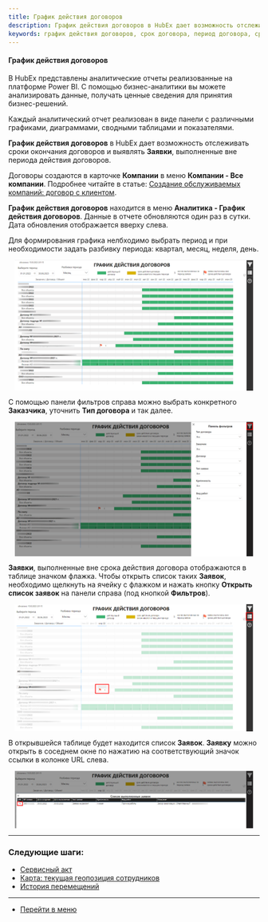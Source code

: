 ```yaml
---
title: График действия договоров
description: График действия договоров в HubEx дает возможность отслеживать сроки окончания договоров и выявлять Заявки, выполненные вне периода действия договоров.
keywords: график действия договоров, срок договора, период договора, срок, договор, hubex, хабекс, хубекс, хабикс
---
```


#### График действия договоров

<html>
<meta charset="utf-8">

</html>

<body>
<p>В HubEx представлены аналитические отчеты реализованные на платформе Power BI. С помощью бизнес-аналитики вы
    можете анализировать данные, получать ценные сведения для принятия бизнес-решений.</p>
<p>Каждый аналитический отчет реализован в виде панели с различными графиками, диаграммами, сводными
    таблицами и показателями.</p>

<p><Strong>График действия договоров</Strong> в HubEx дает возможность отслеживать сроки окончания договоров и выявлять
    <Strong>Заявки</Strong>, выполненные вне периода действия договоров.</p>

<p>Договоры создаются в карточке <Strong>Компании</Strong> в меню <Strong>Компании - Все компании</Strong>. Подробнее читайте в статье: <a
        href="https://wiki.hubex.ru/docs/FAQ/RU/user/CreatingCompany.html#contract">Создание обслуживаемых компаний: договор с клиентом</a>.</p>

<p><Strong>График действия договоров</Strong> находится в меню <Strong>Аналитика - График действия договоров</Strong>.
    Данные
    в отчете обновляются один раз в сутки. Дата обновления отображается вверху слева. </p>
<p>Для формирования графика нелбходимо выбрать период и при необходимости задать разбивку периода: квартал, месяц,
    неделя, день.</p>

<div>
    <img style="margin: 0 auto; display: block; max-width: 95%;"
         src="/attachments/images/FAQ/USER/ContractSchedule/Schedule.jpg"/>
</div>
<p>С помощью панели фильтров справа можно выбрать конкретного <Strong>Заказчика</Strong>, уточнить <Strong>Тип
    договора</Strong> и так далее.</p>
<div>
    <img style="margin: 0 auto; display: block; max-width: 95%;"
         src="/attachments/images/FAQ/USER/ContractSchedule/Filter.jpg"/>
</div>

<p><Strong>Заявки</Strong>, выполненные вне срока действия договора отображаются в таблице значком флажка. Чтобы открыть
    список таких
    <Strong>Заявок</Strong>, необходимо щелкнуть на ячейку с флажком и нажать кнопку <Strong>Открыть список
        заявок</Strong> на панели справа (под кнопкой
    <Strong>Фильтров</Strong>).</p>
<div>
    <img style="margin: 0 auto; display: block; max-width: 95%;"
         src="/attachments/images/FAQ/USER/ContractSchedule/Ticket.jpg"/>
</div>

<p>В открывшейся таблице будет находится список <Strong>Заявок</Strong>. <Strong>Заявку</Strong> можно открыть в соседнем окне по нажатию
    на соответствующий значок ссылки в колонке URL слева.</p>

<div>
    <img style="margin: 0 auto; display: block; max-width: 95%;"
         src="/attachments/images/FAQ/USER/ContractSchedule/List.jpg"/>
</div>
</body>

___
### Следующие шаги:
- [Сервисный акт](./PrintedFormAct.md)
- [Карта: текущая геопозиция сотрудников](./GeoPosition.md)
- [История перемещений](./Geotracking.md)

____
- [Перейти в меню](http://wiki.hubex.ru)
